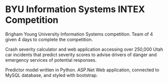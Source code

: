 # BYU Information Systems INTEX Competition
Brigham Young University Information Systems competition. Team of 4 given 4 days to
complete the competition. 

Crash severity calculator and web application accessing over 250,000 Utah car incidents
that predict severity scores to advise drivers of danger and emergency services of
potential responses.

Predictor model written in Python. ASP.Net Web application, connected to MySQL database, and styled with bootstrap.
